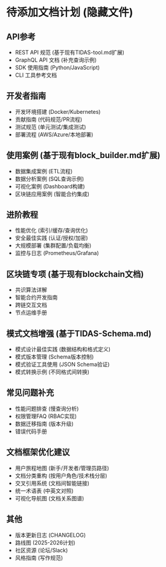 # 待添加文档计划 (隐藏文件)

## API参考
- REST API 规范 (基于现有TIDAS-tool.md扩展)
- GraphQL API 文档 (补充查询示例)
- SDK 使用指南 (Python/JavaScript)
- CLI 工具参考文档

## 开发者指南
- 开发环境搭建 (Docker/Kubernetes)
- 贡献指南 (代码规范/PR流程)
- 测试规范 (单元测试/集成测试)
- 部署流程 (AWS/Azure/本地部署)

## 使用案例 (基于现有block_builder.md扩展)
- 数据集成案例 (ETL流程)
- 数据分析案例 (SQL查询示例)
- 可视化案例 (Dashboard构建)
- 区块链应用案例 (智能合约集成)

## 进阶教程
- 性能优化 (索引/缓存/查询优化)
- 安全最佳实践 (认证/授权/加密)
- 大规模部署 (集群配置/负载均衡)
- 监控与日志 (Prometheus/Grafana)

## 区块链专项 (基于现有blockchain文档)
- 共识算法详解
- 智能合约开发指南
- 跨链交互文档
- 节点运维手册

## 模式文档增强 (基于TIDAS-Schema.md)
- 模式设计最佳实践 (数据结构和格式定义)
- 模式版本管理 (Schema版本控制)
- 模式验证工具使用 (JSON Schema验证)
- 模式转换示例 (不同格式间转换)

## 常见问题补充
- 性能问题排查 (慢查询分析)
- 权限管理FAQ (RBAC实现)
- 数据迁移指南 (版本升级)
- 错误代码手册

## 文档框架优化建议
- 用户旅程地图 (新手/开发者/管理员路径)
- 文档分类重构 (按用户角色/技术栈分层)
- 交叉引用系统 (文档间智能链接)
- 统一术语表 (中英文对照)
- 可视化导航图 (文档关系图谱)

## 其他
- 版本更新日志 (CHANGELOG)
- 路线图 (2025-2026计划)
- 社区资源 (论坛/Slack)
- 风格指南 (写作规范)
